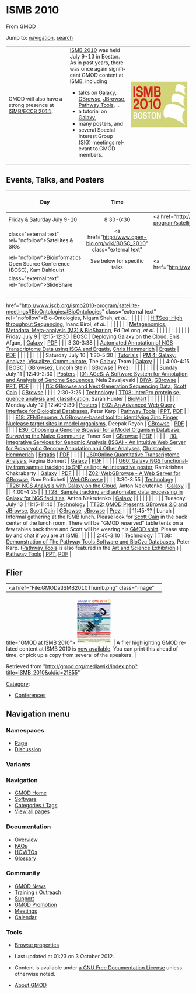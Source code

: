 <div id="mw-page-base" class="noprint">

</div>

<div id="mw-head-base" class="noprint">

</div>

<div id="content" class="mw-body" role="main">

<span id="top"></span>

<div id="mw-js-message" style="display:none;">

</div>



# <span dir="auto">ISMB 2010</span>

<div id="bodyContent">

<div id="siteSub">

From GMOD

</div>

<div id="contentSub">

</div>

<div id="jump-to-nav" class="mw-jump">

Jump to: [navigation](#mw-navigation), [search](#p-search)

</div>

<div id="mw-content-text" class="mw-content-ltr" lang="en" dir="ltr">

<table>
<colgroup>
<col style="width: 33%" />
<col style="width: 33%" />
<col style="width: 33%" />
</colgroup>
<tbody>
<tr class="odd">
<td><div class="emphasisbox">
GMOD will also have a strong presence at <a href="ISMB/ECCB_2011"
title="ISMB/ECCB 2011">ISMB/ECCB 2011</a>.
</div></td>
<td><a href="http://www.iscb.org/ismb2010" class="external text"
rel="nofollow">ISMB 2010</a> was held July 9-13 in Boston. As in past
years, there was once again significant GMOD content at ISMB, including
<ul>
<li>talks on <a href="Galaxy.1" title="Galaxy">Galaxy</a>, <a
href="GBrowse.1" title="GBrowse">GBrowse</a>, <a href="JBrowse.1"
title="JBrowse">JBrowse</a>, <a href="Pathway_Tools.1"
title="Pathway Tools">Pathway Tools</a>, ...</li>
<li>a tutorial on <a href="Galaxy.1" title="Galaxy">Galaxy</a>,</li>
<li>many posters, and</li>
<li>several Special Interest Group (SIG) meetings relevant to GMOD
members.</li>
</ul></td>
<td><a href="http://www.iscb.org/ismb2010" rel="nofollow"
title="ISMB 2010 Conference"><img
src="../mediawiki/images/4/46/ISMB2010_logo.jpg" width="207"
height="124" alt="ISMB 2010 Conference" /></a></td>
</tr>
</tbody>
</table>

  

## <span id="Events.2C_Talks.2C_and_Posters" class="mw-headline">Events, Talks, and Posters</span>

| Day | Time | Track | Title & Presenter/Organizer | Components | Slides / Poster |
|----|:--:|----|----|----|----|
| Friday & Saturday July 9-10 | 8:30-6:30 | <a href="http://www.iscb.org/ismb2010-program/satellite-meetings"
class="external text" rel="nofollow">Satellites &amp; SIGs</a> | <a href="http://www.open-bio.org/wiki/BOSC_2010" class="external text"
rel="nofollow">Bioinformatics Open Source Conference (BOSC)</a>, Kam Dahlquist | See below for specific talks | <a href="http://www.slideshare.net/bosc2010/presentations"
class="external text" rel="nofollow">SlideShare</a> |
|  |  |  | <a
href="http://www.iscb.org/ismb2010-program/satellite-meetings#BioOntologies#BioOntologies"
class="external text" rel="nofollow">Bio-Ontologies</a>, Nigam Shah, *et al.* |  |  |
|  |  |  | <a
href="http://www.iscb.org/ismb2010-program/satellite-meetings#HiTSeq#HiTSeq"
class="external text" rel="nofollow">HITSeq: High throughput
Sequencing</a>, Inanc Birol, *et al.* |  |  |
|  |  |  | <a
href="http://gensc.org/gc_wiki/images/8/87/BioSharing-SIG-Handout.pdf"
class="external text" rel="nofollow">Metagenomics, Metadata,
Meta-analysis (M3) &amp; BioSharing</a>, Ed DeLong, *et al.* |  |  |
|  |  |  |  |  |  |
| Friday July 9 | 12:15-12:30 | <a
href="http://www.iscb.org/ismb2010-program/satellite-meetings#BOSC#BOSC"
class="external text" rel="nofollow">BOSC</a> | <a href="http://www.slideshare.net/bosc2010/afgan-bosc2010-galaxycloud"
class="external text" rel="nofollow">Deploying Galaxy on the Cloud</a>, Enis Afgan, | [Galaxy](Galaxy.1 "Galaxy") | <a href="../mediawiki/images/3/3e/DeployingGalaxyCloudBOSC2010.pdf"
class="internal" title="DeployingGalaxyCloudBOSC2010.pdf">PDF</a> |
|  | 3:30-3:38 |  | <a
href="http://www.slideshare.net/bosc2010/hemmerich-bosc2010-isgaergatis"
class="external text" rel="nofollow">Automated Annotation of NGS
Transcriptome Data using ISGA and Ergatis</a>, [Chris Hemmerich](User:Chemmeri "User:Chemmeri") | <a href="Ergatis" class="mw-redirect" title="Ergatis">Ergatis</a> | <a href="../mediawiki/images/1/10/NGSTranscriptomeISGAErgatis.pdf"
class="internal" title="NGSTranscriptomeISGAErgatis.pdf">PDF</a> |
|  |  |  |  |  |  |
| Saturday July 10 | 1:30-5:30 | <a href="http://www.iscb.org/ismb2010-program/ismb2010-tutorials"
class="external text" rel="nofollow">Tutorials</a> | <a
href="http://www.iscb.org/ismb2010-program/ismb2010-tutorials#PM4#PM4"
class="external text" rel="nofollow">PM 4: Galaxy: Analyze, Visualize,
Communicate</a>, The [Galaxy](Galaxy.1 "Galaxy") Team | [Galaxy](Galaxy.1 "Galaxy") |  |
|  | 4:00-4:15 | <a
href="http://www.iscb.org/ismb2010-program/satellite-meetings#BOSC#BOSC"
class="external text" rel="nofollow">BOSC</a> | <a href="http://www.open-bio.org/w/images/d/df/34_BOSC2010.pdf"
class="external text" rel="nofollow">GBrowse2</a>, [Lincoln Stein](User:Lstein "User:Lstein") | [GBrowse](GBrowse.1 "GBrowse") | <a href="http://prezi.com/xwpsks7tnnd8/gbrowse-20-bosc-talk/"
class="external text" rel="nofollow">Prezi</a> |
|  |  |  |  |  |  |
| Sunday July 11 | 12:40-2:30 | <a
href="http://www.iscb.org/cms_addon/conferences/ismb2010/posterlist.php"
class="external text" rel="nofollow">Posters</a> | <a
href="http://www.iscb.org/cms_addon/conferences/ismb2010/posterlist.php?cat=I"
class="external text" rel="nofollow">I01: AGeS: A Software System for
Annotation and Analysis of Genome Sequences</a>, Nela Zavaljevski | [DIYA](DIYA "DIYA"), [GBrowse](GBrowse.1 "GBrowse") | <a href="../mediawiki/images/1/1c/AGesISMB2010Poster.pptx"
class="internal" title="AGesISMB2010Poster.pptx">PPT</a>, <a href="../mediawiki/images/1/14/AGesISMB2010Poster.pdf"
class="internal" title="AGesISMB2010Poster.pdf">PDF</a> |
|  |  |  | <a
href="http://www.iscb.org/cms_addon/conferences/ismb2010/posterlist.php?cat=I"
class="external text" rel="nofollow">I15: GBrowse and Next Generation
Sequencing Data</a>, [Scott Cain](User:Scott "User:Scott") | [GBrowse](GBrowse.1 "GBrowse") |  |
|  | 2:30-3:25 | <a
href="http://www.iscb.org/cms_addon/conferences/ismb2010/technologytrack.php"
class="external text" rel="nofollow">Technology</a> | <a
href="http://www.iscb.org/cms_addon/conferences/ismb2010/technologytrack.php#TT08#TT08"
class="external text" rel="nofollow">TT08: InterPro protein sequence
analysis and classification</a>, Sarah Hunter | [BioMart](BioMart "BioMart") |  |
|  |  |  |  |  |  |
| Monday July 12 | 12:40-2:30 | <a
href="http://www.iscb.org/cms_addon/conferences/ismb2010/posterlist.php"
class="external text" rel="nofollow">Posters</a> | <a
href="http://www.iscb.org/cms_addon/conferences/ismb2010/posterlist.php?cat=E"
class="external text" rel="nofollow">E02: An Advanced Web Query
Interface for Biological Databases</a>, Peter Karp | [Pathway Tools](Pathway_Tools.1 "Pathway Tools") | <a href="../mediawiki/images/b/b3/PathwayToolsPosterISMB2010.ppt"
class="internal" title="PathwayToolsPosterISMB2010.ppt">PPT</a>, <a href="../mediawiki/images/b/be/PathwayToolsPosterISMB2010.pdf"
class="internal" title="PathwayToolsPosterISMB2010.pdf">PDF</a> |
|  |  |  | <a
href="http://www.iscb.org/cms_addon/conferences/ismb2010/posterlist.php?cat=E"
class="external text" rel="nofollow">E18: ZFNGenome: A GBrowse-based
tool for identifying Zinc Finger Nuclease target sites in model
organisms</a>, Deepak Reyon | [GBrowse](GBrowse.1 "GBrowse") | <a href="../mediawiki/images/5/55/ZFNGenomeGBrowseISMB2010.pdf"
class="internal" title="ZFNGenomeGBrowseISMB2010.pdf">PDF</a> |
|  |  |  | <a
href="http://www.iscb.org/cms_addon/conferences/ismb2010/posterlist.php?cat=E"
class="external text" rel="nofollow">E30: Choosing a Genome Browser for
a Model Organism Database: Surveying the Maize Community</a>, Taner Sen | [GBrowse](GBrowse.1 "GBrowse") | <a href="../mediawiki/images/7/75/MaizeGDBGBrowseISMB2010.pdf"
class="internal" title="MaizeGDBGBrowseISMB2010.pdf">PDF</a> |
|  |  |  | <a
href="http://www.iscb.org/cms_addon/conferences/ismb2010/posterlist.php?cat=I"
class="external text" rel="nofollow">I10: Integrative Services for
Genomic Analysis (ISGA) - An Intuitive Web Server for Prokaryotic Genome
Annotation and Other Analyses</a>, [Christopher Hemmerich](User:Chemmeri "User:Chemmeri") | <a href="Ergatis" class="mw-redirect" title="Ergatis">Ergatis</a> | <a href="../mediawiki/images/7/7f/ISGAISMB2010Poster.pdf"
class="internal" title="ISGAISMB2010Poster.pdf">PDF</a> |
|  |  |  | <a
href="http://www.iscb.org/cms_addon/conferences/ismb2010/posterlist.php?cat=J"
class="external text" rel="nofollow">J60:Online Quantitative
Transcriptome Analysis</a>, Regina Bohnert | [Galaxy](Galaxy.1 "Galaxy") | <a
href="../mediawiki/images/e/ec/Oqtans_Online_Quantitative_Transcriptome_AnalysisISMB2010.pdf"
class="internal"
title="Oqtans Online Quantitative Transcriptome AnalysisISMB2010.pdf">PDF</a> |
|  |  |  | <a
href="http://www.iscb.org/cms_addon/conferences/ismb2010/posterlist.php?cat=U"
class="external text" rel="nofollow">U60: Galaxy NGS functionality from
sample tracking to SNP calling: An interactive poster</a>, Ramkrishna Chakrabarty | [Galaxy](Galaxy.1 "Galaxy") | <a href="../mediawiki/images/3/31/GalaxyNGSISMB2010.pdf"
class="internal" title="GalaxyNGSISMB2010.pdf">PDF</a> |
|  |  |  | <a
href="http://www.iscb.org/cms_addon/conferences/ismb2010/posterlist.php?cat=Z"
class="external text" rel="nofollow">Z02: WebGBrowse - A Web Server for
GBrowse</a>, Ram Podicheti | [WebGBrowse](WebGBrowse.1 "WebGBrowse") |  |
|  | 3:30-3:55 | <a
href="http://www.iscb.org/cms_addon/conferences/ismb2010/technologytrack.php"
class="external text" rel="nofollow">Technology</a> | <a
href="http://www.iscb.org/cms_addon/conferences/ismb2010/technologytrack.php#TT26#TT26"
class="external text" rel="nofollow">TT26: NGS Analysis with Galaxy on
the Cloud</a>, Anton Nekrutenko | [Galaxy](Galaxy.1 "Galaxy") |  |
|  | 4:00-4:25 |  | <a
href="http://www.iscb.org/cms_addon/conferences/ismb2010/technologytrack.php#TT28#TT28"
class="external text" rel="nofollow">TT28: Sample tracking and automated
data processing in Galaxy for NGS facilities</a>, Anton Nekrutenko | [Galaxy](Galaxy.1 "Galaxy") |  |
|  |  |  |  |  |  |
| Tuesday July 13 | 11:15-11:40 | <a
href="http://www.iscb.org/cms_addon/conferences/ismb2010/technologytrack.php"
class="external text" rel="nofollow">Technology</a> | <a
href="http://www.iscb.org/cms_addon/conferences/ismb2010/technologytrack.php#TT32#TT32"
class="external text" rel="nofollow">TT32: GMOD Presents GBrowse 2.0 and
JBrowse</a>, [Scott Cain](User:Scott "User:Scott") | [GBrowse](GBrowse.1 "GBrowse"), [JBrowse](JBrowse.1 "JBrowse") | <a href="http://prezi.com/nx4jy4etq-ug/gbrowse-20-and-jbrowse-for-ismb/"
class="external text" rel="nofollow">Prezi</a> |
|  | 11:45-?? | Lunch | Informal gathering at the ISMB lunch. Please look for [Scott Cain](User:Scott "User:Scott") in the back center of the lunch room. There will be "GMOD reserved" table tents on a few tables back there and Scott will be wearing his <a href="http://www.cafepress.com/GenericMOD" class="external text"
rel="nofollow">GMOD shirt</a>. Please stop by and chat if you are at ISMB. |  |  |
|  | 2:45-3:10 | <a
href="http://www.iscb.org/cms_addon/conferences/ismb2010/technologytrack.php"
class="external text" rel="nofollow">Technology</a> | <a
href="http://www.iscb.org/cms_addon/conferences/ismb2010/technologytrack.php#TT38#TT38"
class="external text" rel="nofollow">TT38: Demonstration of The Pathway
Tools Software and BioCyc Databases</a>, Peter Karp. ([Pathway Tools](Pathway_Tools.1 "Pathway Tools") is also featured in the <a
href="http://www.iscb.org/cms_addon/conferences/ismb2010/artscience.php"
class="external text" rel="nofollow">Art and Science Exhibition</a>.) | [Pathway Tools](Pathway_Tools.1 "Pathway Tools") | <a href="../mediawiki/images/b/b9/PathwayToolsTalkISMB2010.ppt"
class="internal" title="PathwayToolsTalkISMB2010.ppt">PPT</a>, <a href="../mediawiki/images/a/a4/PathwayToolsTalkISMB2010.pdf"
class="internal" title="PathwayToolsTalkISMB2010.pdf">PDF</a> |

## <span id="Flier" class="mw-headline">Flier</span>

|  |  |
|----|----|
| <a href="File:GMODatISMB2010Thumb.png" class="image"
title="GMOD at ISMB 2010"><img
src="../mediawiki/images/a/a4/GMODatISMB2010Thumb.png" width="100"
height="129" alt="GMOD at ISMB 2010" /></a> | A [flier](File:GMODatISMB2010.pdf "File:GMODatISMB2010.pdf") highlighting GMOD related content at ISMB 2010 is [now available](File:GMODatISMB2010.pdf "File:GMODatISMB2010.pdf"). You can print this ahead of time, or pick up a copy from several of the speakers. |

</div>

<div class="printfooter">

Retrieved from
"<http://gmod.org/mediawiki/index.php?title=ISMB_2010&oldid=21855>"

</div>

<div id="catlinks" class="catlinks">

<div id="mw-normal-catlinks" class="mw-normal-catlinks">

[Category](Special:Categories "Special:Categories"):

- [Conferences](Category:Conferences "Category:Conferences")

</div>

</div>

<div class="visualClear">

</div>

</div>

</div>

<div id="mw-navigation">

## Navigation menu

<div id="mw-head">



<div id="left-navigation">

<div id="p-namespaces" class="vectorTabs" role="navigation"
aria-labelledby="p-namespaces-label">

### Namespaces

- <span id="ca-nstab-main"><a href="ISMB_2010" accesskey="c"
  title="View the content page [c]">Page</a></span>
- <span id="ca-talk"><a
  href="http://gmod.org/mediawiki/index.php?title=Talk:ISMB_2010&amp;action=edit&amp;redlink=1"
  accesskey="t"
  title="Discussion about the content page [t]">Discussion</a></span>

</div>

<div id="p-variants" class="vectorMenu emptyPortlet" role="navigation"
aria-labelledby="p-variants-label">

### 

### Variants[](#)

<div class="menu">

</div>

</div>

</div>





</div>

</div>

</div>

<div id="mw-panel">

<div id="p-logo" role="banner">

<a href="Main_Page"
style="background-image: url(../images/GMOD-cogs.png);"
title="Visit the main page"></a>

</div>

<div id="p-Navigation" class="portal" role="navigation"
aria-labelledby="p-Navigation-label">

### Navigation

<div class="body">

- <span id="n-GMOD-Home">[GMOD Home](Main_Page)</span>
- <span id="n-Software">[Software](GMOD_Components)</span>
- <span id="n-Categories-.2F-Tags">[Categories /
  Tags](Categories)</span>
- <span id="n-View-all-pages">[View all pages](Special:AllPages)</span>

</div>

</div>

<div id="p-Documentation" class="portal" role="navigation"
aria-labelledby="p-Documentation-label">

### Documentation

<div class="body">

- <span id="n-Overview">[Overview](Overview)</span>
- <span id="n-FAQs">[FAQs](Category:FAQ)</span>
- <span id="n-HOWTOs">[HOWTOs](Category:HOWTO)</span>
- <span id="n-Glossary">[Glossary](Glossary)</span>

</div>

</div>

<div id="p-Community" class="portal" role="navigation"
aria-labelledby="p-Community-label">

### Community

<div class="body">

- <span id="n-GMOD-News">[GMOD News](GMOD_News)</span>
- <span id="n-Training-.2F-Outreach">[Training /
  Outreach](Training_and_Outreach)</span>
- <span id="n-Support">[Support](Support)</span>
- <span id="n-GMOD-Promotion">[GMOD Promotion](GMOD_Promotion)</span>
- <span id="n-Meetings">[Meetings](Meetings)</span>
- <span id="n-Calendar">[Calendar](Calendar)</span>

</div>

</div>

<div id="p-tb" class="portal" role="navigation"
aria-labelledby="p-tb-label">

### Tools

<div class="body">


- <span id="t-smwbrowselink"><a href="Special:Browse/ISMB_2010" rel="smw-browse">Browse
  properties</a></span>


</div>

</div>

</div>

</div>

<div id="footer" role="contentinfo">

- <span id="footer-info-lastmod">Last updated at 01:23 on 3 October
  2012.</span>
<!-- - <span id="footer-info-viewcount">106,991 page views.</span> -->
- <span id="footer-info-copyright">Content is available under
  <a href="http://www.gnu.org/licenses/fdl-1.3.html" class="external"
  rel="nofollow">a GNU Free Documentation License</a> unless otherwise
  noted.</span>

<!-- -->

- <span id="footer-places-about">[About
  GMOD](GMOD:About "GMOD:About")</span>

<!-- -->






</div>
